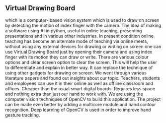 ## Virtual Drawing Board
which is a computer- based vision system which is used to draw on screen by detecting the motion of index finger with the camera. 
The idea of making a software using AI in python, useful in online teaching, presenting presentations and in various other industries. 
In present condition online teaching has become an alternate mode of teaching via online meets, without using any external devices for drawing or writing on screen one can use Virtual Drawing Board just by opening their camera and using index finger with its motion they can draw or write. 
There are various colour options and clear screen option to clear the screen. This will help the user to differentiate and explain in better way. It can replace the technique of using other gadgets for drawing on screen.
We went through various literature papers and found out insights about our topic. Teachers, students and employees can use it in their online as well as offline classroom and offices. Cheaper than the usual smart digital boards. Requires less space and nothing extra than just our hand to work with. We are using the computer vision techniques of OpenCV to build this application. 
The project can be made even better by adding a multicore module and hand contour recognition. Deep learning of OpenCV is used in order to improve hand gesture tracking.
